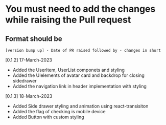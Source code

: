 # You must need to add the changes while raising the Pull request


## Format should be
`[version bump up] - Date of PR raised followed by - changes in short`

[0.1.2] 17-March-2023
- Added the UserItem, UserList componets and styling
- Added the UIelements of avatar card and backdrop for closing sidedrawer
- Added the navigation link in header implementation with styling

[0.1.3] 18-March-2023
- Added Side drawer styling and animation using react-transisiton
- Added the flag of checking is mobile device
- Added Button with custom styling
